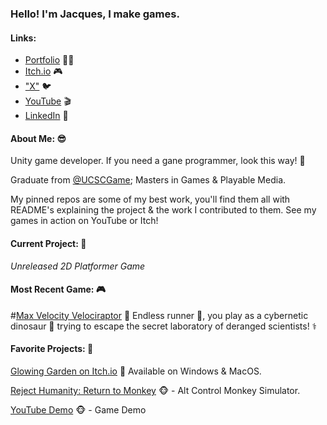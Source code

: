 ### Hello! I'm Jacques, I make games.

#### **Links:**
- [Portfolio](https://sites.google.com/view/jacquesvisserjnr) 🧑‍💻 
- [Itch.io](https://jacquesjnr.itch.io) 🎮 
- ["X"](https://twitter.com/JacquesVJr)  🐦 
- [YouTube](https://www.youtube.com/channel/UC4c3NKjS2vlJP4EkRqbB-jQ) 🎬
- [LinkedIn](https://www.linkedin.com/in/jacques-visser-b09786154/) 💼 

#### **About Me:** 😎

Unity game developer. If you need a gane programmer, look this way! 👋

Graduate from [@UCSCGame](https://twitter.com/UCSCGame); Masters in Games & Playable Media. 

My pinned repos are some of my best work, you'll find them all with README's explaining the project & the work I contributed to them. See my games in action on YouTube or Itch!

#### **Current Project:** 🚧
*Unreleased 2D Platformer Game*

#### **Most Recent Game:** 🎮
#[Max Velocity Velociraptor](https://jacquesjnr.itch.io/max-velocity-velociraptor) 🦕 Endless runner 🏃, you play as a cybernetic dinosaur 🤖 trying to escape the secret laboratory of deranged scientists! ⚕️

#### **Favorite Projects:** 🙌
[Glowing Garden on Itch.io](https://activeduckstudio.itch.io/glowing-garden) 🍄 Available on Windows & MacOS.

[Reject Humanity: Return to Monkey](https://github.com/JacquesJnr/GAME-202-Reject-Humanity ) 🐵 - Alt Control Monkey Simulator.

[YouTube Demo](https://www.youtube.com/watch?v=g0iM2NH1SwI) 🐵 - Game Demo
